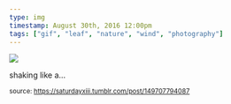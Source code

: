 ```yaml
---
type: img
timestamp: August 30th, 2016 12:00pm
tags: ["gif", "leaf", "nature", "wind", "photography"]
---
```

<img src="https://saturdayxiii.github.io/media/149707794087.gif"/>

shaking like a&hellip;
 
  
<small>source: https://saturdayxiii.tumblr.com/post/149707794087</small>